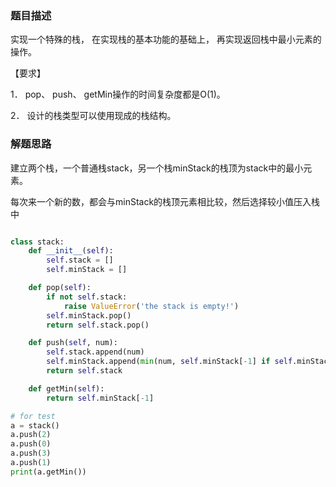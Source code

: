 
### 题目描述

实现一个特殊的栈， 在实现栈的基本功能的基础上， 再实现返回栈中最小元素的操作。

【要求】

1． pop、 push、 getMin操作的时间复杂度都是O(1)。

2． 设计的栈类型可以使用现成的栈结构。

### 解题思路

建立两个栈，一个普通栈stack，另一个栈minStack的栈顶为stack中的最小元素。

每次来一个新的数，都会与minStack的栈顶元素相比较，然后选择较小值压入栈中


```python

class stack:
    def __init__(self):
        self.stack = []
        self.minStack = []

    def pop(self):
        if not self.stack:
            raise ValueError('the stack is empty!')
        self.minStack.pop()
        return self.stack.pop()

    def push(self, num):
        self.stack.append(num)
        self.minStack.append(min(num, self.minStack[-1] if self.minStack else num))
        return self.stack

    def getMin(self):
        return self.minStack[-1]

# for test
a = stack()
a.push(2)
a.push(0)
a.push(3)
a.push(1)
print(a.getMin())

```

